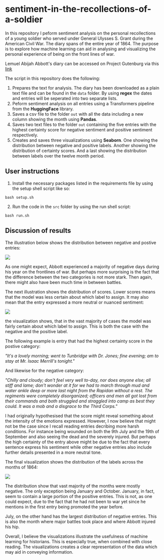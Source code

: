 # sentiment-in-the-recollections-of-a-soldier

In this repository I peform sentiment analysis on the personal recollections of a young soldier who served under General Ulysses S. Grant during the American Civil War. The diary spans of the entire year of 1864. The purpose is to explore how machine learning can aid in analysing and visualizing the personal experience of being on the front lines of war.  

Lemuel Abijah Abbott's diary can be accessed on Project Gutenburg via this [link](https://www.gutenberg.org/ebooks/47332)

The script in this repository does the following: 
1. Prepares the text for analysis. The diary has been downloaded as a plain text file and can be found in the ```data``` folder. By using **regex** the dates and entries will be seperated into two separate lists.
2. Peform sentiment analysis on all entries using a Transformers pipeline from the **HuggingFace** library.
3. Saves a csv file to the folder ```out``` with all the data including a new column showing the month using **Pandas**.
4. Saves two text files to the folder ```out``` containing the five entries with the highest certainty score for negative sentiment and positive sentiment respectively. 
5. Creates and saves three visualizations using **Seaborn**. One showing the distribution between negative and positive labels. Another showing the distribution of certainty scores. And a last showing the distribution between labels over the twelve month period.

## User instructions

1. Install the necessary packages listed in the requirements file by using the setup shell script like so:

```bash setup.sh```

2. Run the code in the ```src``` folder by using the run shell script:

```bash run.sh```

## Discussion of results

The illustration below shows the distribution between negative and postive entries: 

![](visualizations/dis_label.png)

As one might expect, Abbott experienced a majority of negative days during his year on the frontlines of war. But perhaps more surprising is the fact that the difference between the two categories is not more stark. Then again, there might also have been much time in between battles.

The next illustration shows the distribution of scores. Lower scores means that the model was less certain about which label to assign. It may also mean that the entry expressed a more neutral or nuanced sentiment: 

![](visualizations/score.png)

the visualization shows, that in the vast majority of cases the model was fairly certain about which label to assign. This is both the case with the negative and the positive label.

The following example is entry that had the highest certainty score in the postive category: 

*"It's a lovely morning; went to Tunbridge with Dr. Jones; fine evening; am to stay at Mr. Isaac Merrill's tonight."*

And likewise for the negative category: 

*"Chilly and cloudy; don't feel very well to-day, nor does anyone else; all stiff and lame; don't wonder at it for we had to march through mud and water ankle deep or more last night from the Rapidan without a rest. The regiments were completely disorganized; officers and men all got lost from their commands and both struggled and straggled into camp as best they could. It was a mob and a disgrace to the Third Corps."*

I had originally hypothesised that the score might reveal something about the intensity of the emotions expressed. However, I now believe that might not be the case since I recall reading entries decribing more harsh conditions. For instance being wounded on both the 9th July and the 19th of September and also seeing the dead and the severely injured. But perhaps the high certainty of the entry above might be due to the fact that every sentence express his sentiment while other negative entries also include further details presented in a more neutral tone.

The final visualization shows the distribution of the labels across the months of 1864:

![](visualizations/dis_month.png)

The distribution show that vast majority of the months were mostly negative. The only exception being January and October. January, in fact, seem to contain a large portion of the positive entries. This is not, as one could expect, due to the fact that he had not been to war yet since he mentions in the first entry being promoted the year before. 

July, on the other hand has the largest distribution of negative entries. This is also the month where major battles took place and where Abbott injured his hip.

Overall, I believe the visualizations illustrate the usefulness of machine learning for historians. This is especially true, when combined with close reading. The visualizations creates a clear representation of the data which may aid in conveying information. 





